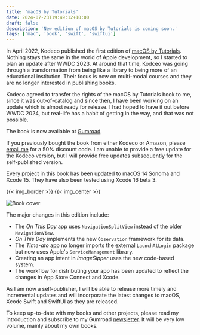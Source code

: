 ```yaml
---
title: 'macOS by Tutorials'
date: 2024-07-23T19:49:12+10:00
draft: false
description: 'New edition of macOS by Tutorials is coming soon.'
tags: ['mac', 'book', 'swift', 'swiftui']
---
```


In April 2022, Kodeco published the first edition of [macOS by Tutorials][1]. Nothing stays the same in the world of Apple development, so I started to plan an update after WWDC 2023. At around that time, Kodceo was going through a transformation from being like a library to being more of an educational institution. Their focus is now on multi-modal courses and they are no longer interested in publishing books.

Kodeco agreed to transfer the rights of the macOS by Tutorials book to me, since it was out-of-catalog and since then, I have been working on an update which is almost ready for release. I had hoped to have it out before WWDC 2024, but real-life has a habit of getting in the way, and that was not possible.

The book is now available at [Gumroad][2].

If you previously bought the book from either Kodeco or Amazon, please [email me][3] for a 50% discount code.
I am unable to provide a free update for the Kodeco version, but I will provide free updates subsequently for the self-published version.

<!--more-->

Every project in this book has been updated to macOS 14 Sonoma and Xcode 15. They have also been tested using Xcode 16 beta 3.

{{< img_border >}}
{{< img_center >}}

![Book cover][i1]

The major changes in this edition include:

- The _On This Day_ app uses `NavigationSplitView` instead of the older `NavigationView`.
- _On This Day_ implements the new `Observation` framework for its data.
- The _Time-ato_ app no longer imports the external `LaunchAtLogin` package but now uses Apple's `ServiceManagement` library.
- Creating an app intent in _ImageSipper_ uses the new code-based system.
- The workflow for distributing your app has been updated to reflect the changes in App Store Connect and Xcode.

As I am now a self-publisher, I will be able to release more timely and incremental updates and will incorporate the latest changes to macOS, Xcode Swift and SwiftUI as they are released.

To keep up-to-date with my books and other projects, please read my introduction and subscribe to my Gumroad [newsletter][4]. It will be very low volume, mainly about my own books.

[1]: https://www.kodeco.com/books/macos-by-tutorials
[2]: https://sarahreichelt.gumroad.com/l/oximx
[3]: mailto:books@troz.net?subject=macOS%20by%20Tutorials%20Discount
[4]: https://sarahreichelt.gumroad.com/p/welcome-to-sarah-s-books
[contact]: /contact/
[kofi]: https://ko-fi.com/trozware
[i1]: /images/2024/mos_cover_small.png
